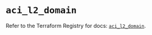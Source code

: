 # `aci_l2_domain`

Refer to the Terraform Registry for docs: [`aci_l2_domain`](https://registry.terraform.io/providers/ciscodevnet/aci/2.17.0/docs/resources/l2_domain).
